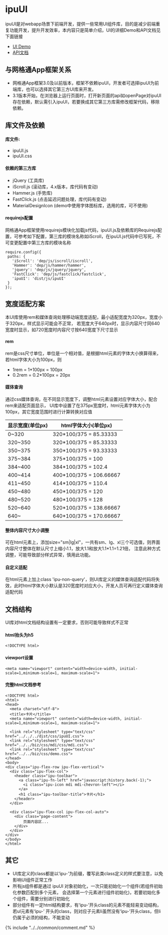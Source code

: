 # ipuUI

ipuUI是对webapp场景下前端开发，提供一些常用UI组件库，目的是减少前端重复功能开发，提升开发效率，本内容只是简单介绍，UI的详细Demo和API文档见下面链接

+ [UI Demo](http://www.aiipu.com:8084/static/ui/0.2.2/demo/)
+ [API文档](http://www.aiipu.com:8084/static/ui/0.2.2/docs/)

## 与网格通App框架关系
+ 网格通App框架3.0及以前版本，框架不依赖ipuUI，开发者可选择ipuUI为前端库，也可以选择其它第三方UI库来开发。
+ 3.1版本开始，在浏览器上运行页面时，打开新页面的api如openPage对ipuUI存在依赖，默认需引入ipuUI，若要换成其它第三方库需修改框架代码，移除依赖。


## 库文件及依赖
#### 库文件:
  + ipuUI.js
  + ipuUI.css

#### 依赖的第三方库
  + jQuery (工具库)
  + iScroll.js (滚动库，4.x版本，库代码有变动)
  + Hammer.js (手势库)
  + FastClick.js (点击延迟问题处理，库代码有变动)
  + MaterialDesignIcon (demo中使用字体图标库，选用的库，可不使用)

#### requirejs配置
网格通App框架使用requirejs模块化加载js代码，ipuUI.js及依赖库的Requirejs配置，可参考如下配置，第三库的模块名称如iScroll，在ipuUI.js代码中已写死，不可变更配置中第三方库的模块名称

  ```
 require.config({
   paths: {
     'iScroll': 'dep/js/iscroll/iscroll',
     'Hammer': 'dep/js/hammer/hammer',
     'jquery': 'dep/js/jquery/jquery',
     'FastClick': 'dep/js/fastclick/fastclick',
     'ipuUI': 'dist/js/ipuUI'
   }
 });
  ```

## 宽度适配方案
本UI库使用rem和媒体查询处理移动端宽度适配，最小适配宽度为320px，宽度小于320px，样式显示可能会不正常，
若宽度大于640px时，显示内容尺寸同640宽度时显示，如720宽度时内容尺寸按640宽度下尺寸显示

#### rem
rem是css尺寸单位，单位是一个相对值，是根据html元素的字体大小换算得来，若html字体大小为100px，则
+ 1rem = 1*100px = 100px
+ 0.2rem = 0.2*100px = 20px

#### 媒体查询
通过css媒体查询，在不同显示宽度下，调整html元素设置对应字体大小，配合rem来适配页面显示，
UI库中设置了在375px宽度时，html元素字体大小为100px，其它宽度范围时进行计算转换对应值


显示宽度(单位px) | html字体大小(单位px)
---|---
0~320 | 320*100/375 = 85.33333
320~350 | 320*100/375 = 85.33333
350~375 | 350*100/375 = 93.33333
375~384 | 375*100/375 = 100
384~400 | 384*100/375 = 102.4
400~414 | 400*100/375 = 106.66667
411~450 | 414*100/375 = 110.4
450~480 | 450*100/375 = 120
480~520 | 480*100/375 = 128
520~640 | 520*100/375 = 138.66667
640~    | 640*100/375 = 170.66667

#### 整体内容尺寸大小调整
可在html元素上，添加size="sm|lg|xl"，一共有sm、lg、xl三个可选值，则界面内容尺寸整体在默认尺寸上缩小1.1，放大1.1和放大1.1*1.1=1.21倍，
注意此种方式调整，可能导致部分样式异常，慎用此功能。

#### 自定义适配
在html元素上加上class 'ipu-non-query'，则UI库定义的媒体查询适配代码将失效，此时html字体大小默认是320宽度时对应大小，开发人员可再行定义媒体查询适配代码


## 文档结构
UI库对html文档结构设置有一定要求，否则可能导致样式不正常

#### html抬头为h5
```
<!DOCTYPE html>
```

#### viewport设置

```
<meta name="viewport" content="width=device-width, initial-scale=1,minimum-scale=1, maximum-scale=1">

```

#### 完整html文档参考


```
<!DOCTYPE html>
<html>
<head>
  <meta charset="utf-8">
  <title>卡片</title>
  <meta name="viewport" content="width=device-width, initial-scale=1,minimum-scale=1, maximum-scale=1">

  <link rel="stylesheet" type="text/css" href="../../../dist/css/ipuUI.css">
  <link rel="stylesheet" type="text/css" href="../../biz/css/mdi/css/mdi.css">
  <link rel="stylesheet" type="text/css" href="../../biz/css/demo.css">
</head>
<body>
<div class="ipu-flex-row ipu-flex-vertical">
  <div class="ipu-flex-col">
    <header class="ipu-toolbar">
      <a class="ipu-fn-left" href="javascript:history.back(-1);">
        <i class="ipu-icon mdi mdi-chevron-left"></i>
      </a>
      <h1 class="ipu-toolbar-title">卡片</h1>
    </header>
  </div>

  <div class="ipu-flex-col ipu-flex-col-auto">
    <div class="page-content">
        页面内容区...
    </div>
  </div>
</div>
</body>
</html>
```

## 其它
+ UI库定义的class都是以‘ipu-’为前缀，覆写此类class定义的样式要注意，以免影响UI组件正常工作
+ 所有js组件都是通过 ipuUI 对象初始化，一次只能初始化一个组件(若组件初始化参数匹配到多个元素，
  会选择第一个元素进行组件初始化)，若要初始化多个组件，需要分别进行初始化
+ 部分组件有一定html结构要求，有‘ipu-’开头class的元素不能轻易变动结构，若ul元素有‘ipu-’
  开头的class，则对应子元素li虽然没有‘ipu-’开头class，但li仍属于必须的结构，不能变动

{% include "../../common/comment.md" %}